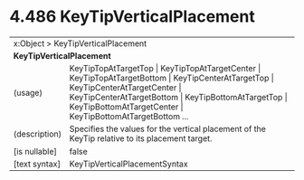 <html dir="LTR" xmlns:mshelp="http://msdn.microsoft.com/mshelp" xmlns:ddue="http://ddue.schemas.microsoft.com/authoring/2003/5" xmlns:xlink="http://www.w3.org/1999/xlink" xmlns:tool="http://www.microsoft.com/tooltip">

<body>
 <input type="hidden" id="userDataCache" class="userDataStyle">
 <input type="hidden" id="hiddenScrollOffset">
 <img id="dropDownImage" style="display:none; height:0; width:0;" src="../local/drpdown.gif">
 <img id="dropDownHoverImage" style="display:none; height:0; width:0;" src="../local/drpdown_orange.gif">
 <img id="collapseImage" style="display:none; height:0; width:0;" src="../local/collapse.gif">
 <img id="expandImage" style="display:none; height:0; width:0;" src="../local/exp.gif">
 <img id="collapseAllImage" style="display:none; height:0; width:0;" src="../local/collall.gif">
 <img id="expandAllImage" style="display:none; height:0; width:0;" src="../local/expall.gif">
 <img id="copyImage" style="display:none; height:0; width:0;" src="../local/copycode.gif">
 <img id="copyHoverImage" style="display:none; height:0; width:0;" src="../local/copycodeHighlight.gif">
 <div id="header"><h1 class="heading">4.486 KeyTipVerticalPlacement</h1></div>

 <div id="mainSection">
 <div id="mainBody">
 <div id="allHistory" class="saveHistory" onsave="saveAll()" onload="loadAll()"></div>
 <p xmlns:wsd="http://wsdev.schemas.microsoft.com/authoring/2008/2" xmlns:msxsl="urn:schemas-microsoft-com:xslt" xmlns:script="urn:script" xmlns:build="urn:build">
 </p>
 <div id="sectionSection0" class="section" name="collapseableSection">
 <content xmlns="http://ddue.schemas.microsoft.com/authoring/2003/5" xmlns:wsd="http://wsdev.schemas.microsoft.com/authoring/2008/2" xmlns:msxsl="urn:schemas-microsoft-com:xslt" xmlns:script="urn:script" xmlns:build="urn:build">
 </content>
 </div>
 <div id="sectionSection1" class="section" name="collapseableSection">
 <content xmlns="http://ddue.schemas.microsoft.com/authoring/2003/5" xmlns:wsd="http://wsdev.schemas.microsoft.com/authoring/2008/2" xmlns:msxsl="urn:schemas-microsoft-com:xslt" xmlns:script="urn:script" xmlns:build="urn:build">
 <table class="ProtocolAuthoredTable" xmlns="">
 <tr><td colspan="2">
<mshelp:link keywords="86913f34-aa06-4c94-9f09-83936a822fd8" tabindex="0">x:Object</mshelp:link> &gt; <mshelp:link keywords="2ceb0b70-fb52-43c6-a1c8-558901b40cd3" tabindex="0">KeyTipVerticalPlacement</mshelp:link> </td>
 </tr>
 <tr><td colspan="2">
 <b>
KeyTipVerticalPlacement </b>
 </td>
 </tr>
 <tr><td><div class="indent0">(usage)</div></td>
 <td><mshelp:link keywords="7c7724d8-ccb7-47df-a4ed-ce102b50313f" tabindex="0">KeyTipTopAtTargetTop</mshelp:link> | <mshelp:link keywords="7c7724d8-ccb7-47df-a4ed-ce102b50313f" tabindex="0">KeyTipTopAtTargetCenter</mshelp:link> | <mshelp:link keywords="7c7724d8-ccb7-47df-a4ed-ce102b50313f" tabindex="0">KeyTipTopAtTargetBottom</mshelp:link> | <mshelp:link keywords="7c7724d8-ccb7-47df-a4ed-ce102b50313f" tabindex="0">KeyTipCenterAtTargetTop</mshelp:link> | <mshelp:link keywords="7c7724d8-ccb7-47df-a4ed-ce102b50313f" tabindex="0">KeyTipCenterAtTargetCenter</mshelp:link> | <mshelp:link keywords="7c7724d8-ccb7-47df-a4ed-ce102b50313f" tabindex="0">KeyTipCenterAtTargetBottom</mshelp:link> | <mshelp:link keywords="7c7724d8-ccb7-47df-a4ed-ce102b50313f" tabindex="0">KeyTipBottomAtTargetTop</mshelp:link> | <mshelp:link keywords="7c7724d8-ccb7-47df-a4ed-ce102b50313f" tabindex="0">KeyTipBottomAtTargetCenter</mshelp:link> | <mshelp:link keywords="7c7724d8-ccb7-47df-a4ed-ce102b50313f" tabindex="0">KeyTipBottomAtTargetBottom</mshelp:link> ... </td>
 </tr>
 <tr><td><div class="indent0">(description)</div></td>
 <td>Specifies the values for the vertical placement of the KeyTip relative to its placement target. </td>
 </tr>
 <tr><td><div class="indent0">[is nullable]</div></td>
 <td>false </td>
 </tr>
 <tr><td><div class="indent0">[text syntax]</div></td>
 <td><mshelp:link keywords="7c7724d8-ccb7-47df-a4ed-ce102b50313f" tabindex="0">KeyTipVerticalPlacementSyntax</mshelp:link> </td>
 </tr>
</table>
 </content>
 </div>
 <!--[if gte IE 5]>
 <tool:tip element="languageFilterToolTip" avoidmouse="false"/>
 <![endif]-->
 </div>
 <a name="feedback"></a><span></span>
 </div>
</body></html>
